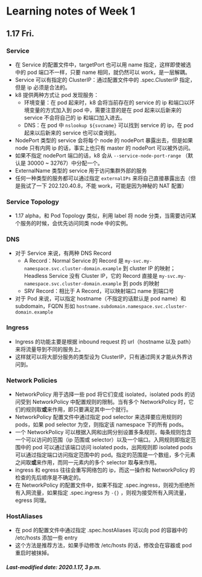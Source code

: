 # Learning notes of Week 1

## 1.17 Fri.

### Service

+ 在 Service 的配置文件中，targetPort 也可以用 name 指定，这样即使被选中的 pod 端口不一样，只要 name 相同，就仍然可以 work，是一层解耦。
+ Service 可以有指定的 ClusterIP：通过配置文件中的 .spec.ClusterIP 指定，但是 ip 必须是合法的。
+ k8 提供两种方式让 pod 发现服务：
  + 环境变量：在 pod 起来时，k8 会将当前存在的 service 的 ip 和端口以环境变量的方式加入到 pod 中，需要注意的是在 pod 起来以后新来的 service 不会将自己的 ip 和端口加入进去。
  + DNS：在 pod 中 `nslookup ${svcname}` 可以找到 service 的 ip，在 pod 起来以后新来的 service 也可以查询到。
+ NodePort 类型的 service 会将每个 node 的 nodePort 暴露出去，但是如果 node 只有内网 ip 的话，事实上也只有 master 的 nodePort 可以被外访问。
+ 如果不指定 nodePort 端口的话，k8 会从 `--service-node-port-range` （默认是 30000 ~ 32767）中分配一个。
+ ExternalName 类型的 service 用于访问集群外部的服务
+ 任何一种类型的服务都可以通过指定 `externalIPs` 来将自己直接暴露出去（但是我试了一下 202.120.40.8，不能 work，可能是因为神秘的 NAT 配置）

### Service Topology

+ 1.17 alpha，和 Pod Topology 类似，利用 label 将 node 分类，当需要访问某个服务的时候，会优先访问同类 node 中的实例。

### DNS

+ 对于 Service 来说，有两种 DNS Record
  + A Record：Normal Service 的 Record 是 `my-svc.my-namespace.svc.cluster-domain.example` 到 cluster IP 的映射；Headless Service 没有 Cluster IP，它的 Record 直接是 `my-svc.my-namespace.svc.cluster-domain.example` 到 pods 的映射
  + SRV Record：相比于 A Record，可以映射端口 name 到端口号
+ 对于 Pod 来说，可以指定 hostname（不指定的话默认是 pod name）和 subdomain，FQDN 形如 `hostname.subdomain.namespace.svc.cluster-domain.example`

### Ingress

+ Ingress 的功能主要是根据 inbound request 的 url（hostname 以及 path）来将流量导到不同的服务上。
+ 这样就可以将大部分服务的类型设为 ClusterIP，只有通过网关才能从外界访问到。

### Network Policies

+ NetworkPolicy 用于选择一些 pod 将它们变成 isolated，isolated pods 的访问受到 NetworkPolicy 中配置规则的限制。当有多个 NetworkPolicy 时，它们的规则取**或**来作用，即只要满足其中一个就行。
+ NetworkPolicy 配置文件中通过指定 pod selector 来选择要应用规则的 pods，如果 pod selector 为空，则指定该 namespace 下的所有 pods。
+ 一个 NetworkPolicy 可以根据入网和出网分别设置多条规则，每条规则包含一个可以访问的范围（ip 范围或 selector）以及一个端口。入网规则即指定范围中的 pod 可以通过该端口访问 isolated pods，出网规则即 isolated pods 可以通过指定端口访问指定范围中的 pod。指定的范围是一个数组，多个元素之间取**或**来作用，而同一元素内的多个 selector 取**与**来作用。
+ ingress 和 egress 往往会重写网络包的 ip，而这一操作和 NetworkPolicy 的检查的先后顺序是不确定的。
+ 在 NetworkPolicy 的配置文件中，如果不指定 .spec.ingress，则视为拒绝所有入网流量，如果指定 .spec.ingress 为 `-{}` ，则视为接受所有入网流量，egress 同理。

### HostAliases

+ 在 pod 的配置文件中通过指定 .spec.hostAliases 可以向 pod 的容器中的 /etc/hosts 添加一些 entry
+ 这个方法是推荐方法，如果手动修改 /etc/hosts 的话，修改会在容器或 pod 重启时被抹掉。

##### Last-modified date: 2020.1.17, 3 p.m.